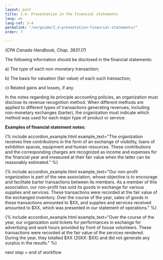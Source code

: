 ```yaml
---
layout: post
title: 3.4. Presentation in the financial statements
lang: en
lang-ref: 3-4
permalink: "/en/guide/3_4-presentation-financial-statements/"
order: 7

---
```

_(CPA Canada Handbook, Chap. 3831.17)_

The following information should be disclosed in the financial statements:

a) The type of each non-monetary transaction;

b) The basis for valuation (fair value) of each such transaction;

c) Related gains and losses, if any.

In the notes regarding its principle accounting policies, an organization must disclose its revenue recognition method. When different methods are applied to different types of transactions generating revenues, including non-monetary exchanges (barter), the organization must indicate which method was used for each major type of product or service.

**Examples of financial statement notes:**

{% include accordion_example.html
example_text="The organization receives free contributions in the form of an exchange of visibility, loans of exhibition spaces, equipment and human resources. These contributions and the corresponding charges are recognized as income and expenses for the financial year and measured at their fair value when the latter can be reasonably estimated."
%}

{% include accordion_example.html
example_text="Our non-profit organization is part of the new association, whose objective is to encourage and facilitate barter transactions between its members. As a member of this association, our non-profit has sold its goods in exchange for various supplies and services. These transactions were recorded at the fair value of the exchanged inventory. Over the course of the year, sales of goods in these transactions amounted to $XX, and supplies and services received amounted to $XX, which was presented in our statement of operations."
%}

{% include accordion_example.html
example_text="Over the course of the year, our organization sold tickets for performances in exchange for advertising and work hours provided by front of house volunteers. These transactions were recorded at the fair value of the services rendered. During the year, they totalled $XX (20XX: $XX) and did not generate any surplus in the results."
%}

next step = end of workflow
